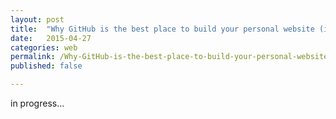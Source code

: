 ```yaml
---
layout: post
title:  "Why GitHub is the best place to build your personal website (if you a web developer)"
date:   2015-04-27 
categories: web
permalink: /Why-GitHub-is-the-best-place-to-build-your-personal-website/
published: false

---
```

in progress... 